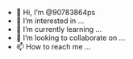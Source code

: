 - 👋 Hi, I’m @90783864ps
- 👀 I’m interested in ...
- 🌱 I’m currently learning ...
- 💞️ I’m looking to collaborate on ...
- 📫 How to reach me ...

<!---
90783864ps/90783864ps is a ✨ special ✨ repository because its `README.md` (this file) appears on your GitHub profile.
You can click the Preview link to take a look at your changes.
--->
